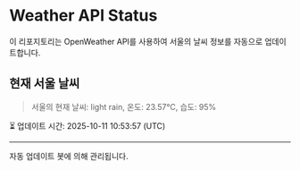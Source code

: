
# Weather API Status

이 리포지토리는 OpenWeather API를 사용하여 서울의 날씨 정보를 자동으로 업데이트합니다.

## 현재 서울 날씨
> 서울의 현재 날씨: light rain, 온도: 23.57°C, 습도: 95%

⏳ 업데이트 시간: 2025-10-11 10:53:57 (UTC)

---
자동 업데이트 봇에 의해 관리됩니다.
